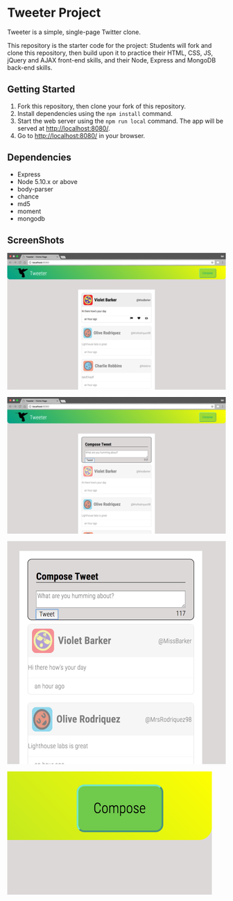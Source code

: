 # Tweeter Project

Tweeter is a simple, single-page Twitter clone.

This repository is the starter code for the project: Students will fork and clone this repository, then build upon it to practice their HTML, CSS, JS, jQuery and AJAX front-end skills, and their Node, Express and MongoDB back-end skills.

## Getting Started

1. Fork this repository, then clone your fork of this repository.
2. Install dependencies using the `npm install` command.
3. Start the web server using the `npm run local` command. The app will be served at <http://localhost:8080/>.
4. Go to <http://localhost:8080/> in your browser.

## Dependencies

- Express
- Node 5.10.x or above
- body-parser
- chance
- md5
- moment
- mongodb

## ScreenShots
!["This is the overall landing page..tweetbox closed"](https://github.com/escape-velocity/tweetr/blob/master/docs/Tweetbox%20closed.png)

!["This is the overall landing page..tweetbox open"](https://github.com/escape-velocity/tweetr/blob/master/docs/Tweetbox%20opened.png)

!["Closeup of the tweetbox and some tweets in the db"](https://github.com/escape-velocity/tweetr/blob/master/docs/Tweetbox%20and%20tweets%20in%20the%20database%20displayed.png)

!["This is he compose button..located upper right"](https://github.com/escape-velocity/tweetr/blob/master/docs/Compose%20button%20to%20open%20up%20tweetbox.png)
